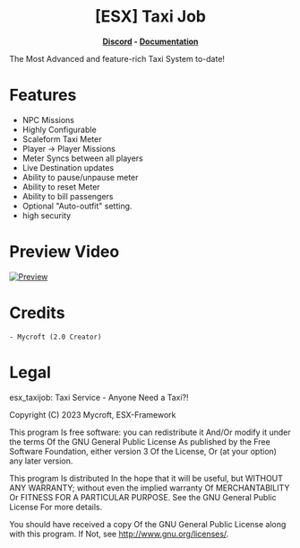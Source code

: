 <h1 align='center'>[ESX] Taxi Job</a></h1><p align='center'><b><a href='https://discord.esx-framework.org/'>Discord</a> - <a href='https://documentation.esx-framework.org/legacy/installation'>Documentation</a></b></h5>

The Most Advanced and feature-rich Taxi System to-date!

# Features

- NPC Missions
- Highly Configurable
- Scaleform Taxi Meter
- Player -> Player Missions
- Meter Syncs between all players
- Live Destination updates
- Ability to pause/unpause meter
- Ability to reset Meter
- Ability to bill passengers
- Optional "Auto-outfit" setting.
- high security

# Preview Video

[![Preview](https://cdn.discordapp.com/attachments/1026947755513479208/1078462128576536626/TAXI_SYSTEM_12.png)](https://clipchamp.com/watch/c14k3QtLQA2)

# Credits

    - Mycroft (2.0 Creator) 

# Legal

esx_taxijob: Taxi Service - Anyone Need a Taxi?!

Copyright (C) 2023 Mycroft, ESX-Framework

This program Is free software: you can redistribute it And/Or modify it under the terms Of the GNU General Public License As published by the Free Software Foundation, either version 3 Of the License, Or (at your option) any later version.

This program Is distributed In the hope that it will be useful, but WITHOUT ANY WARRANTY; without even the implied warranty Of MERCHANTABILITY Or FITNESS FOR A PARTICULAR PURPOSE. See the GNU General Public License For more details.

You should have received a copy Of the GNU General Public License along with this program. If Not, see http://www.gnu.org/licenses/.
